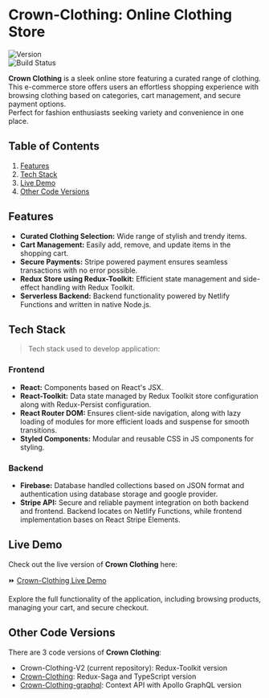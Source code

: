 # Crown-Clothing: Online Clothing Store

![Version](https://img.shields.io/badge/version-0.1.0-blue)\
![Build Status](https://img.shields.io/badge/status-online-brightgreen)

**Crown Clothing** is a sleek online store featuring a curated range of clothing.\
This e-commerce store offers users an effortless shopping experience with browsing clothing based on categories, cart management, and secure payment options.\
Perfect for fashion enthusiasts seeking variety and convenience in one place.

## **Table of Contents**

1. [Features](#features)
2. [Tech Stack](#tech-stack)
3. [Live Demo](#live-demo)
4. [Other Code Versions](#other-code-versions)

## **Features**

- **Curated Clothing Selection:** Wide range of stylish and trendy items.
- **Cart Management:** Easily add, remove, and update items in the shopping cart.
- **Secure Payments:** Stripe powered payment ensures seamless transactions with no error possible.
- **Redux Store using Redux-Toolkit:** Efficient state management and side-effect handling with Redux Toolkit.
- **Serverless Backend:** Backend functionality powered by Netlify Functions and written in native Node.js.

## **Tech Stack**

> Tech stack used to develop application:

### **Frontend**

- **React:** Components based on React's JSX.
- **React-Toolkit:** Data state managed by Redux Toolkit store configuration along with Redux-Persist configuration.
- **React Router DOM:** Ensures client-side navigation, along with lazy loading of modules for more efficient loads and suspense for smooth transitions.
- **Styled Components:** Modular and reusable CSS in JS components for styling.

### **Backend**

- **Firebase:** Database handled collections based on JSON format and authentication using database storage and google provider.
- **Stripe API:** Secure and reliable payment integration on both backend and frontend. Backend locates on Netlify Functions, while frontend implementation bases on React Stripe Elements.

## **Live Demo**

Check out the live version of **Crown Clothing** here:

⏩ [Crown-Clothing Live Demo](https://crownclothing-onsite.netlify.app/)

Explore the full functionality of the application, including browsing products, managing your cart, and secure checkout.

## **Other Code Versions**

There are 3 code versions of **Crown Clothing**:

- Crown-Clothing-V2 (current repository): Redux-Toolkit version
- [Crown-Clothing](https://github.com/RadosavPanic/Crown-Clothing): Redux-Saga and TypeScript version
- [Crown-Clothing-graphql](https://github.com/RadosavPanic/Crown-Clothing-graphql): Context API with Apollo GraphQL version
